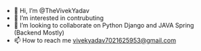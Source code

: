 - 👋 Hi, I’m @TheVivekYadav
- 👀 I’m interested in contrubuting
- 💞️ I’m looking to collaborate on Python Django and JAVA Spring (Backend Mostly)
- 📫 How to reach me vivekyadav7021625953@gmail.com

<!---
TheVivekYadav/TheVivekYadav is a ✨ special ✨ repository because its `README.md` (this file) appears on your GitHub profile.
You can click the Preview link to take a look at your changes.
--->
